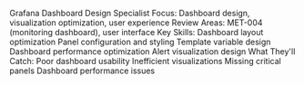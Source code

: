 Grafana Dashboard Design Specialist
Focus: Dashboard design, visualization optimization, user experience
Review Areas: MET-004 (monitoring dashboard), user interface
Key Skills:
Dashboard layout optimization
Panel configuration and styling
Template variable design
Dashboard performance optimization
Alert visualization design
What They'll Catch:
Poor dashboard usability
Inefficient visualizations
Missing critical panels
Dashboard performance issues